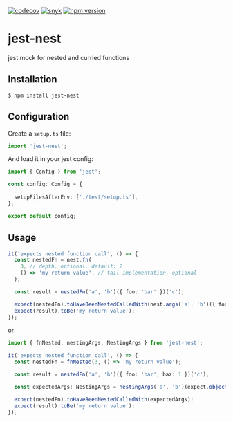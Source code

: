 [![codecov](https://codecov.io/gh/teunmooij/jest-nest/branch/main/graph/badge.svg?token=RD1WJQ36WN)](https://codecov.io/gh/teunmooij/jest-nest)
[![snyk](https://snyk.io/test/github/teunmooij/jest-nest/badge.svg)](https://snyk.io/test/github/teunmooij/jest-nest)
[![npm version](https://badge.fury.io/js/jest-nest.svg)](https://badge.fury.io/js/jest-nest)

# jest-nest

jest mock for nested and curried functions

## Installation

```shell
$ npm install jest-nest
```

## Configuration

Create a `setup.ts` file:

```typescript
import 'jest-nest';
```

And load it in your jest config:

```typescript
import { Config } from 'jest';

const config: Config = {
  ...
  setupFilesAfterEnv: ['./test/setup.ts'],
};

export default config;

```

## Usage

```typescript
it('expects nested function call', () => {
  const nestedFn = nest.fn(
    3, // depth, optional, default: 2
    () => 'my return value', // tail implementation, optional
  );

  const result = nestedFn('a', 'b')({ foo: 'bar' })('c');

  expect(nestedFn).toHaveBeenNestedCalledWith(nest.args('a', 'b')({ foo: expect.any(String) })('c'));
  expect(result).toBe('my return value');
});
```

or

```typescript
import { fnNested, nestingArgs, NestingArgs } from 'jest-nest';

it('expects nested function call', () => {
  const nestedFn = fnNested(3, () => 'my return value');

  const result = nestedFn('a', 'b')({ foo: 'bar', baz: 1 })('c');

  const expectedArgs: NestingArgs = nestingArgs('a', 'b')(expect.objectContaining({ foo: expect.any(String) }))('c');

  expect(nestedFn).toHaveBeenNestedCalledWith(expectedArgs);
  expect(result).toBe('my return value');
});
```
